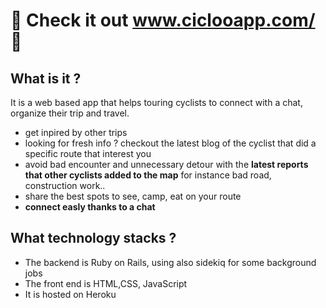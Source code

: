  # :mountain_bicyclist: Check it out www.ciclooapp.com/ :mountain_bicyclist:

## What is it ?
It is a web based app that helps touring cyclists to connect with a chat, organize their trip and travel.
- get inpired by other trips
- looking for fresh info ? checkout the latest blog of the cyclist that did a specific route that interest you
- avoid bad encounter and unnecessary detour with the **latest reports that other cyclists added to the map** for instance bad road, construction work..
- share the best spots to see, camp, eat on your route
- **connect easly thanks to a chat**

## What technology stacks ?
- The backend is Ruby on Rails, using also sidekiq for some background jobs 
- The front end is HTML,CSS, JavaScript 
- It is hosted on Heroku
